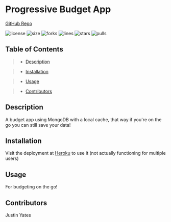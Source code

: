 # Progressive Budget App

[GitHub Repo](https://github.com/justinyates887/progressive-budget-app)

![license](https://img.shields.io/github/license/justinyates887/progressive-budget-app)
![size](https://img.shields.io/github/languages/code-size/justinyates887/progressive-budget-app)
![forks](https://img.shields.io/github/forks/justinyates887/progressive-budget-app)
![lines](https://img.shields.io/tokei/lines/github/justinyates887/progressive-budget-app)
![stars](https://img.shields.io/github/stars/justinyates887/progressive-budget-app)
![pulls](https://img.shields.io/github/issues-pr-closed/justinyates887/progressive-budget-app)

## Table of Contents

> - [Description](#Description)

> - [Installation](#Installation)

> - [Usage](#Usage)

> - [Contributors](#Contributors)


## <a name="Description"></a>Description

A budget app using MongoDB with a local cache, that way if you're on the go you can still save your data!

## <a name="Installation"></a>Installation

Visit the deployment at [Heroku](https://dashboard.heroku.com/apps/budget-tracker-yates/deploy/github) to use it (not actually functioning for multiple users)

## <a name="Usage"></a>Usage

For budgeting on the go!

## <a name="Contributors"></a>Contributors

Justin Yates